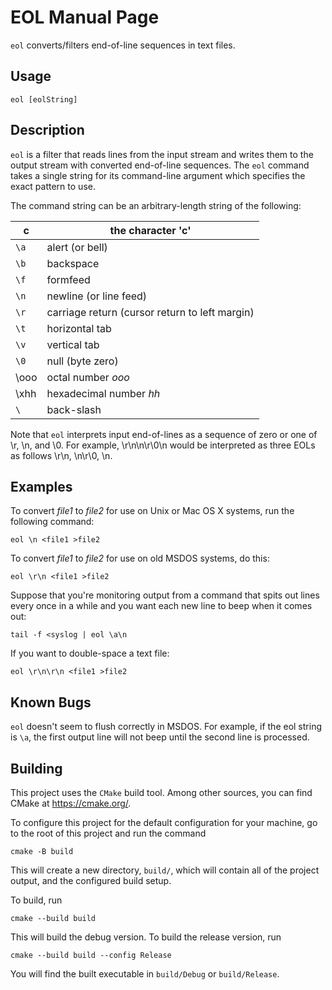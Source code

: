 EOL Manual Page
====================================================================================================

`eol` converts/filters end-of-line sequences in text files.


Usage
------
    eol [eolString]


Description
------------
`eol` is a filter that reads lines from the input stream and writes them to the output stream with
converted end-of-line sequences. The `eol` command takes a single string for its command-line
argument which specifies the exact pattern to use.

The command string can be an arbitrary-length string of the following:

|   c  | the character 'c'                              |
|------|------------------------------------------------|
| `\a` | alert (or bell)                                |
| `\b` | backspace                                      |
| `\f` | formfeed                                       |
| `\n` | newline (or line feed)                         |
| `\r` | carriage return (cursor return to left margin) |
| `\t` | horizontal tab                                 |
| `\v` | vertical tab                                   |
| `\0` | null (byte zero)                               |
| \ooo | octal number _ooo_                             |
| \xhh | hexadecimal number _hh_                        |
| `\`  | back-slash                                     |

Note that `eol` interprets input end-of-lines as a sequence of zero or one of \r, \n, and \0.  For
example, \r\n\n\r\0\n would be interpreted as three EOLs as follows \r\n, \n\r\0, \n.


Examples
---------
To convert _file1_ to _file2_ for use on Unix or Mac OS X systems, run the following command:

    eol \n <file1 >file2

To convert _file1_ to _file2_ for use on old MSDOS systems, do this:

    eol \r\n <file1 >file2

Suppose that you're monitoring output from a command that spits out lines every once in a while and
you want each new line to beep when it comes out:

    tail -f <syslog | eol \a\n

If you want to double-space a text file:

    eol \r\n\r\n <file1 >file2


Known Bugs
-----------
`eol` doesn't seem to flush correctly in MSDOS. For example, if the eol string is `\a`, the first
output line will not beep until the second line is processed.


Building
---------
This project uses the `CMake` build tool. Among other sources, you can find CMake at
https://cmake.org/.

To configure this project for the default configuration for your machine, go to the root of this
project and run the command

    cmake -B build

This will create a new directory, `build/`, which will contain all of the project output, and the
configured build setup.

To build, run

    cmake --build build

This will build the debug version. To build the release version, run

    cmake --build build --config Release

You will find the built executable in `build/Debug` or `build/Release`.


